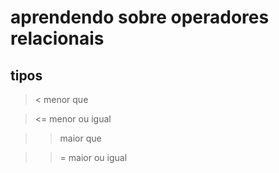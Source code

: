 # aprendendo sobre operadores relacionais

## tipos

> < menor que

> <= menor ou igual

> > maior que

> >= maior ou igual
  
     
